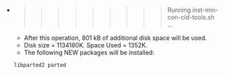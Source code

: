 * >>>>>>>>> Running inst-min-con-cld-tools.sh ...
  * After this operation, 801 kB of additional disk space will be used.
  * Disk size = 1134180K. Space Used = 1352K.
  * The following NEW packages will be installed:
  ```bash
  libparted2 parted
  ```
